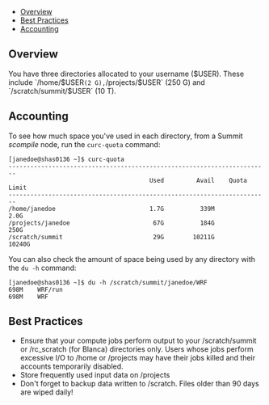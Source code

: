 - [Overview](#overview)
- [Best Practices](#best-practices)
- [Accounting](#accounting)

## Overview

You have three directories allocated to your username ($USER).  These include `/home/$USER` (2 G), `/projects/$USER` (250 G) and `/scratch/summit/$USER` (10 T).  

## Accounting

To see how much space you've used in each directory, from a Summit *scompile* node, run the `curc-quota` command:

```
[janedoe@shas0136 ~]$ curc-quota
------------------------------------------------------------------------
                                       Used         Avail    Quota Limit
------------------------------------------------------------------------
/home/janedoe                          1.7G          339M           2.0G
/projects/janedoe                       67G          184G           250G
/scratch/summit                         29G        10211G         10240G
```

You can also check the amount of space being used by any directory with the `du -h` command: 

```
[janedoe@shas0136 ~]$ du -h /scratch/summit/janedoe/WRF
698M	WRF/run
698M	WRF
```

## Best Practices
- Ensure that your compute jobs perform output to your /scratch/summit or /rc_scratch (for Blanca) directories only.  Users whose jobs perform excessive I/O to /home or /projects may have their jobs killed and their accounts temporarily disabled.
- Store frequently used input data on /projects
- Don't forget to backup data written to /scratch.  Files older than 90 days are wiped daily!

